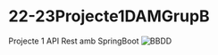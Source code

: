 ﻿# 22-23Projecte1DAMGrupB
Projecte 1 API Rest amb SpringBoot
![BBDD](![image](https://cdn.discordapp.com/attachments/767391767380754483/1046825642727055452/image.png))
